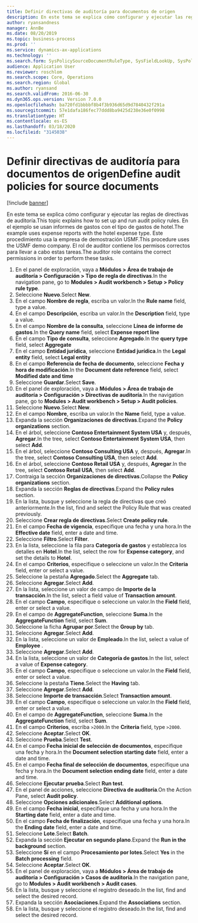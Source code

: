```yaml
---
title: Definir directivas de auditoría para documentos de origen
description: En este tema se explica cómo configurar y ejecutar las reglas de directivas de auditoría.
author: ryansandness
manager: AnnBe
ms.date: 08/20/2019
ms.topic: business-process
ms.prod: ''
ms.service: dynamics-ax-applications
ms.technology: ''
ms.search.form: SysPolicySourceDocumentRuleType, SysFieldLookUp, SysPolicyListPage, SysPolicy, AuditPolicyRule, SysQueryForm, SysQueryFieldLookUp, AuditPolicyDateSelection, AuditPolicyAdditionalOption, BatchJob, CaseDetail
audience: Application User
ms.reviewer: roschlom
ms.search.scope: Core, Operations
ms.search.region: Global
ms.author: ryansand
ms.search.validFrom: 2016-06-30
ms.dyn365.ops.version: Version 7.0.0
ms.openlocfilehash: ba720fd1bbbbf8b4f3b936d65d9d7840432f291a
ms.sourcegitcommit: 57e1dafa186fec77ddd8ba9425d238e36e0f0998
ms.translationtype: HT
ms.contentlocale: es-ES
ms.lasthandoff: 03/18/2020
ms.locfileid: "3145038"
---
```

# <a name="define-audit-policies-for-source-documents"></a><span data-ttu-id="4f8f8-103">Definir directivas de auditoría para documentos de origen</span><span class="sxs-lookup"><span data-stu-id="4f8f8-103">Define audit policies for source documents</span></span>

[!include [banner](../../includes/banner.md)]

<span data-ttu-id="4f8f8-104">En este tema se explica cómo configurar y ejecutar las reglas de directivas de auditoría.</span><span class="sxs-lookup"><span data-stu-id="4f8f8-104">This topic explains how to set up and run audit policy rules.</span></span> <span data-ttu-id="4f8f8-105">En el ejemplo se usan informes de gastos con el tipo de gastos de hotel.</span><span class="sxs-lookup"><span data-stu-id="4f8f8-105">The example uses expense reports with the hotel expense type.</span></span> <span data-ttu-id="4f8f8-106">Este procedimiento usa la empresa de demostración USMF.</span><span class="sxs-lookup"><span data-stu-id="4f8f8-106">This procedure uses the USMF demo company.</span></span> <span data-ttu-id="4f8f8-107">El rol de auditor contiene los permisos correctos para llevar a cabo estas tareas.</span><span class="sxs-lookup"><span data-stu-id="4f8f8-107">The auditor role contains the correct permissions in order to perform these tasks.</span></span>

1. <span data-ttu-id="4f8f8-108">En el panel de exploración, vaya a **Módulos > Área de trabajo de auditoría > Configuración > Tipo de regla de directivas**.</span><span class="sxs-lookup"><span data-stu-id="4f8f8-108">In the navigation pane, go to **Modules > Audit workbench > Setup > Policy rule type**.</span></span>
2. <span data-ttu-id="4f8f8-109">Seleccione **Nuevo**.</span><span class="sxs-lookup"><span data-stu-id="4f8f8-109">Select **New**.</span></span>
3. <span data-ttu-id="4f8f8-110">En el campo **Nombre de regla**, escriba un valor.</span><span class="sxs-lookup"><span data-stu-id="4f8f8-110">In the **Rule name** field, type a value.</span></span>
4. <span data-ttu-id="4f8f8-111">En el campo **Descripción**, escriba un valor.</span><span class="sxs-lookup"><span data-stu-id="4f8f8-111">In the **Description** field, type a value.</span></span>
5. <span data-ttu-id="4f8f8-112">En el campo **Nombre de la consulta**, seleccione **Línea de informe de gastos**.</span><span class="sxs-lookup"><span data-stu-id="4f8f8-112">In the **Query name** field, select **Expense report line**</span></span>
6. <span data-ttu-id="4f8f8-113">En el campo **Tipo de consulta**, seleccione **Agregado**.</span><span class="sxs-lookup"><span data-stu-id="4f8f8-113">In the **query type** field, select **Aggregate**</span></span>
7. <span data-ttu-id="4f8f8-114">En el campo **Entidad jurídica**, seleccione **Entidad jurídica**.</span><span class="sxs-lookup"><span data-stu-id="4f8f8-114">In the **Legal entity** field, select **Legal entity**</span></span>
8. <span data-ttu-id="4f8f8-115">En el campo **Referencia de fecha de documento**, seleccione **Fecha y hora de modificación**.</span><span class="sxs-lookup"><span data-stu-id="4f8f8-115">In the **Document date reference** field, select **Modified date and time**</span></span>
9. <span data-ttu-id="4f8f8-116">Seleccione **Guardar**.</span><span class="sxs-lookup"><span data-stu-id="4f8f8-116">Select **Save**.</span></span>
10. <span data-ttu-id="4f8f8-117">En el panel de exploración, vaya a **Módulos > Área de trabajo de auditoría > Configuración > Directivas de auditoría**.</span><span class="sxs-lookup"><span data-stu-id="4f8f8-117">In the navigation pane, go to **Modules > Audit workbench > Setup > Audit policies**.</span></span>
11. <span data-ttu-id="4f8f8-118">Seleccione **Nuevo**.</span><span class="sxs-lookup"><span data-stu-id="4f8f8-118">Select **New**.</span></span>
12. <span data-ttu-id="4f8f8-119">En el campo **Nombre**, escriba un valor.</span><span class="sxs-lookup"><span data-stu-id="4f8f8-119">In the **Name** field, type a value.</span></span>
13. <span data-ttu-id="4f8f8-120">Expanda la sección **Organizaciones de directivas**.</span><span class="sxs-lookup"><span data-stu-id="4f8f8-120">Expand the **Policy organizations** section.</span></span>
14. <span data-ttu-id="4f8f8-121">En el árbol, seleccione **Contoso Entertainment System USA** y, después, **Agregar**.</span><span class="sxs-lookup"><span data-stu-id="4f8f8-121">In the tree, select **Contoso Entertainment System USA**, then select **Add**.</span></span>
15. <span data-ttu-id="4f8f8-122">En el árbol, seleccione **Contoso Consulting USA** y, después, **Agregar**.</span><span class="sxs-lookup"><span data-stu-id="4f8f8-122">In the tree, select **Contoso Consulting USA**, then select **Add**.</span></span>
16. <span data-ttu-id="4f8f8-123">En el árbol, seleccione **Contoso Retail USA** y, después, **Agregar**.</span><span class="sxs-lookup"><span data-stu-id="4f8f8-123">In the tree, select **Contoso Retail USA**, then select **Add**.</span></span>
17. <span data-ttu-id="4f8f8-124">Contraiga la sección **Organizaciones de directivas**.</span><span class="sxs-lookup"><span data-stu-id="4f8f8-124">Collapse the **Policy organizations** section.</span></span>
18. <span data-ttu-id="4f8f8-125">Expanda la sección **Reglas de directivas**.</span><span class="sxs-lookup"><span data-stu-id="4f8f8-125">Expand the **Policy rules** section.</span></span>
19. <span data-ttu-id="4f8f8-126">En la lista, busque y seleccione la regla de directivas que creó anteriormente.</span><span class="sxs-lookup"><span data-stu-id="4f8f8-126">In the list, find and select the Policy Rule that was created previously.</span></span>
20. <span data-ttu-id="4f8f8-127">Seleccione **Crear regla de directivas**.</span><span class="sxs-lookup"><span data-stu-id="4f8f8-127">Select **Create policy rule**.</span></span>
21. <span data-ttu-id="4f8f8-128">En el campo **Fecha de vigencia**, especifique una fecha y una hora.</span><span class="sxs-lookup"><span data-stu-id="4f8f8-128">In the **Effective date** field, enter a date and time.</span></span>
22. <span data-ttu-id="4f8f8-129">Seleccione **Filtro**.</span><span class="sxs-lookup"><span data-stu-id="4f8f8-129">Select **Filter**.</span></span>
23. <span data-ttu-id="4f8f8-130">En la lista, seleccione la fila para **Categoría de gastos** y establezca los detalles en **Hotel**.</span><span class="sxs-lookup"><span data-stu-id="4f8f8-130">In the list, select the row for **Expense category**, and set the details to **Hotel**.</span></span>
24. <span data-ttu-id="4f8f8-131">En el campo **Criterios**, especifique o seleccione un valor.</span><span class="sxs-lookup"><span data-stu-id="4f8f8-131">In the **Criteria** field, enter or select a value.</span></span>
25. <span data-ttu-id="4f8f8-132">Seleccione la pestaña **Agregado**.</span><span class="sxs-lookup"><span data-stu-id="4f8f8-132">Select the **Aggregate** tab.</span></span>
26. <span data-ttu-id="4f8f8-133">Seleccione **Agregar**.</span><span class="sxs-lookup"><span data-stu-id="4f8f8-133">Select **Add**.</span></span>
27. <span data-ttu-id="4f8f8-134">En la lista, seleccione un valor de campo de **Importe de la transacción**.</span><span class="sxs-lookup"><span data-stu-id="4f8f8-134">In the list, select a field value of **Transaction amount**.</span></span>
28. <span data-ttu-id="4f8f8-135">En el campo **Campo**, especifique o seleccione un valor.</span><span class="sxs-lookup"><span data-stu-id="4f8f8-135">In the **Field** field, enter or select a value.</span></span>
29. <span data-ttu-id="4f8f8-136">En el campo de **AggregateFunction**, seleccione **Suma**.</span><span class="sxs-lookup"><span data-stu-id="4f8f8-136">In the **AggregateFunction** field, select **Sum**.</span></span>
30. <span data-ttu-id="4f8f8-137">Seleccione la ficha **Agrupar por**.</span><span class="sxs-lookup"><span data-stu-id="4f8f8-137">Select the **Group by** tab.</span></span>
31. <span data-ttu-id="4f8f8-138">Seleccione **Agregar**.</span><span class="sxs-lookup"><span data-stu-id="4f8f8-138">Select **Add**.</span></span>
32. <span data-ttu-id="4f8f8-139">En la lista, seleccione un valor de **Empleado**.</span><span class="sxs-lookup"><span data-stu-id="4f8f8-139">In the list, select a value of **Employee** .</span></span>
33. <span data-ttu-id="4f8f8-140">Seleccione **Agregar**.</span><span class="sxs-lookup"><span data-stu-id="4f8f8-140">Select **Add**.</span></span>
34. <span data-ttu-id="4f8f8-141">En la lista, seleccione un valor de **Categoría de gastos**.</span><span class="sxs-lookup"><span data-stu-id="4f8f8-141">In the list, select a value of **Expense category**.</span></span>
35. <span data-ttu-id="4f8f8-142">En el campo **Campo**, especifique o seleccione un valor.</span><span class="sxs-lookup"><span data-stu-id="4f8f8-142">In the **Field** field, enter or select a value.</span></span>
36. <span data-ttu-id="4f8f8-143">Seleccione la pestaña **Tiene**.</span><span class="sxs-lookup"><span data-stu-id="4f8f8-143">Select the **Having** tab.</span></span>
37. <span data-ttu-id="4f8f8-144">Seleccione **Agregar**.</span><span class="sxs-lookup"><span data-stu-id="4f8f8-144">Select **Add**.</span></span>
38. <span data-ttu-id="4f8f8-145">Seleccione **Importe de transacción**.</span><span class="sxs-lookup"><span data-stu-id="4f8f8-145">Select **Transaction amount**.</span></span>
39. <span data-ttu-id="4f8f8-146">En el campo **Campo**, especifique o seleccione un valor.</span><span class="sxs-lookup"><span data-stu-id="4f8f8-146">In the **Field** field, enter or select a value.</span></span>
40. <span data-ttu-id="4f8f8-147">En el campo de **AggregateFunction**, seleccione **Suma**.</span><span class="sxs-lookup"><span data-stu-id="4f8f8-147">In the **AggregateFunction** field, select **Sum**.</span></span>
41. <span data-ttu-id="4f8f8-148">En el campo **Criterios**, escriba `>2000`.</span><span class="sxs-lookup"><span data-stu-id="4f8f8-148">In the **Criteria** field, type `>2000`.</span></span>
42. <span data-ttu-id="4f8f8-149">Seleccione **Aceptar**.</span><span class="sxs-lookup"><span data-stu-id="4f8f8-149">Select **OK**.</span></span>
43. <span data-ttu-id="4f8f8-150">Seleccione **Prueba**.</span><span class="sxs-lookup"><span data-stu-id="4f8f8-150">Select **Test**.</span></span>
44. <span data-ttu-id="4f8f8-151">En el campo **Fecha inicial de selección de documentos**, especifique una fecha y hora.</span><span class="sxs-lookup"><span data-stu-id="4f8f8-151">In the **Document selection starting date** field, enter a date and time.</span></span>
45. <span data-ttu-id="4f8f8-152">En el campo **Fecha final de selección de documentos**, especifique una fecha y hora.</span><span class="sxs-lookup"><span data-stu-id="4f8f8-152">In the **Document selection ending date** field, enter a date and time.</span></span>
46. <span data-ttu-id="4f8f8-153">Seleccione **Ejecutar prueba**.</span><span class="sxs-lookup"><span data-stu-id="4f8f8-153">Select **Run test**.</span></span>
47. <span data-ttu-id="4f8f8-154">En el panel de acciones, seleccione **Directiva de auditoría**.</span><span class="sxs-lookup"><span data-stu-id="4f8f8-154">On the Action Pane, select **Audit policy**.</span></span>
48. <span data-ttu-id="4f8f8-155">Seleccione **Opciones adicionales**.</span><span class="sxs-lookup"><span data-stu-id="4f8f8-155">Select **Additional options**.</span></span>
49. <span data-ttu-id="4f8f8-156">En el campo **Fecha inicial**, especifique una fecha y una hora.</span><span class="sxs-lookup"><span data-stu-id="4f8f8-156">In the **Starting date** field, enter a date and time.</span></span>
50. <span data-ttu-id="4f8f8-157">En el campo **Fecha de finalización**, especifique una fecha y una hora.</span><span class="sxs-lookup"><span data-stu-id="4f8f8-157">In the **Ending date** field, enter a date and time.</span></span>
51. <span data-ttu-id="4f8f8-158">Seleccione **Lote**.</span><span class="sxs-lookup"><span data-stu-id="4f8f8-158">Select **Batch**.</span></span>
52. <span data-ttu-id="4f8f8-159">Expanda la sección **Ejecutar en segundo plano**.</span><span class="sxs-lookup"><span data-stu-id="4f8f8-159">Expand the **Run in the background** section.</span></span>
53. <span data-ttu-id="4f8f8-160">Seleccione **Sí** en el campo **Procesamiento por lotes**.</span><span class="sxs-lookup"><span data-stu-id="4f8f8-160">Select **Yes** in the **Batch processing** field.</span></span>
54. <span data-ttu-id="4f8f8-161">Seleccione **Aceptar**.</span><span class="sxs-lookup"><span data-stu-id="4f8f8-161">Select **OK**.</span></span>
55. <span data-ttu-id="4f8f8-162">En el panel de exploración, vaya a **Módulos > Área de trabajo de auditoría > Configuración > Casos de auditoría**.</span><span class="sxs-lookup"><span data-stu-id="4f8f8-162">In the navigation pane, go to **Modules > Audit workbench > Audit cases**.</span></span>
56. <span data-ttu-id="4f8f8-163">En la lista, busque y seleccione el registro deseado.</span><span class="sxs-lookup"><span data-stu-id="4f8f8-163">In the list, find and select the desired record.</span></span>
57. <span data-ttu-id="4f8f8-164">Expanda la sección **Asociaciones**.</span><span class="sxs-lookup"><span data-stu-id="4f8f8-164">Expand the **Associations** section.</span></span>
58. <span data-ttu-id="4f8f8-165">En la lista, busque y seleccione el registro deseado.</span><span class="sxs-lookup"><span data-stu-id="4f8f8-165">In the list, find and select the desired record.</span></span>

